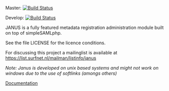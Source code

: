 Master: [![Build Status](https://travis-ci.org/janus-ssp/janus.png?branch=master)](https://travis-ci.org/janus-ssp/janus)

Develop: [![Build Status](https://travis-ci.org/janus-ssp/janus.png?branch=develop)](https://travis-ci.org/janus-ssp/janus)

JANUS is a fully featured metadata registration administration module built on top of simpleSAMLphp.

See the file LICENSE for the licence conditions.

For discussing this project a mailinglist is available at https://list.surfnet.nl/mailman/listinfo/janus


*Note: Janus is developed on unix based systems and might not work on windows due to the use of softlinks (amongs others)*

[Documentation](docs/index.md)
